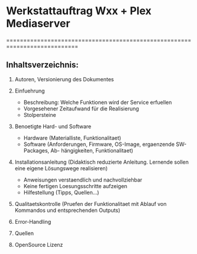 # Werkstattauftrag Wxx + Plex Mediaserver
===========================================================================

Inhaltsverzeichnis:
-------------------

1. Autoren, Versionierung des Dokumentes

2. Einfuehrung 
   - Beschreibung: Welche Funktionen wird der Service erfuellen
   - Vorgesehener Zeitaufwand für die Realisierung
   - Stolpersteine

3. Benoetigte Hard- und Software
   - Hardware (Materialliste, Funktionalitaet)
   - Software (Anforderungen, Firmware, OS-Image, ergaenzende SW-Packages, Ab-
	hängigkeiten, Funktionalitaet)

4. Installationsanleitung (Didaktisch reduzierte Anleitung. Lernende sollen eine
     eigene Lösungswege realisieren)
   - Anweisungen verstaendlich und nachvollziehbar
   - Keine fertigen Loesungsschritte aufzeigen
   - Hilfestellung (Tipps, Quellen...)

5. Qualitaetskontrolle (Pruefen der Funktionalitaet mit Ablauf von Kommandos
	und entsprechenden Outputs)

6. Error-Handling 

7. Quellen

8. OpenSource Lizenz